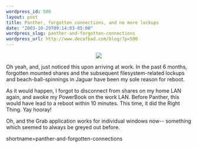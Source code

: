 ```yaml
--- 
wordpress_id: 500
layout: post
title: Panther, forgotten connections, and no more lockups
date: "2003-10-29T09:14:03-05:00"
wordpress_slug: panther-and-forgotten-connections
wordpress_url: http://www.decafbad.com/blog/?p=500
---
```

<div align="center"><img src="http://www.decafbad.com/blog-images/server-disconnect.gif" /></div>
<p>
Oh yeah, and, just noticed this upon arriving at work.  In the past 6 months, forgotten mounted shares and the subsequent filesystem-related lockups and beach-ball-spinnings in Jaguar have been my sole reason for reboot.
</p>
<p>
As it would happen, I forgot to disconnect from shares on my home LAN again, and awoke my PowerBook on the work LAN.  Before Panther, this would have lead to a reboot within 10 minutes.  This time, it did the Right Thing.  Yay hooray!
</p>
<p>
Oh, and the Grab application works for individual windows now-- something which seemed to always be greyed out before.
</p>
<!--more-->
shortname=panther-and-forgotten-connections
